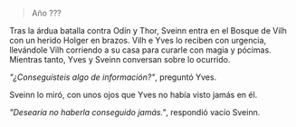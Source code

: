 > Año ???

Tras la árdua batalla contra Odín y Thor, Sveinn entra en el Bosque de Vilh con un herido Holger en brazos. Vilh e Yves lo reciben con urgencia, llevándole Vilh corriendo a su casa para curarle con magia y pócimas.
Mientras tanto, Yves y Sveinn conversan sobre lo ocurrido.

*"¿Conseguísteis algo de información?"*, preguntó Yves.

Sveinn lo miró, con unos ojos que Yves no había visto jamás en él.

*"Desearía no haberla conseguido jamás."*, respondió vacío Sveinn.